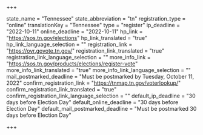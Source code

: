 +++

state_name = "Tennessee"
state_abbreviation = "tn"
registration_type = "online"
translationKey = "Tennessee"
type = "register"
ip_deadline = "2022-10-11"
online_deadline = "2022-10-11"
hp_link = "https://sos.tn.gov/elections"
hp_link_translated = "true"
hp_link_language_selection = ""
registration_link = "https://ovr.govote.tn.gov/"
registration_link_translated = "true"
registration_link_language_selection = ""
more_info_link = "https://sos.tn.gov/products/elections/register-vote"
more_info_link_translated = "true"
more_info_link_language_selection = ""
mail_postmarked_deadline = "Must be postmarked by Tuesday, October 11, 2022"
confirm_registration_link = "https://tnmap.tn.gov/voterlookup/"
confirm_registration_link_translated = "true"
confirm_registration_link_language_selection = ""
default_ip_deadline = "30 days before Election Day"
default_online_deadline = "30 days before Election Day"
default_mail_postmarked_deadline = "Must be postmarked 30 days before Election Day"

+++